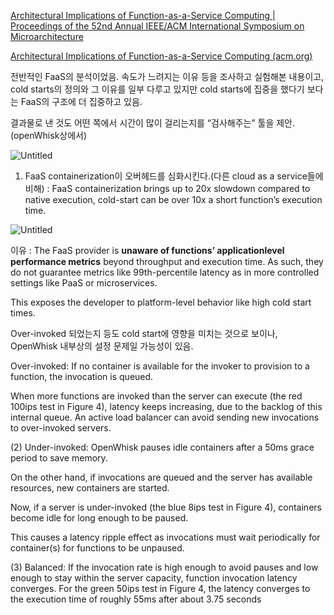 [Architectural Implications of Function-as-a-Service Computing | Proceedings of the 52nd Annual IEEE/ACM International Symposium on Microarchitecture](https://dl.acm.org/doi/abs/10.1145/3352460.3358296)

[Architectural Implications of Function-as-a-Service Computing (acm.org)](https://dl.acm.org/doi/pdf/10.1145/3352460.3358296)

전반적인 FaaS의 분석이었음. 속도가 느려지는 이유 등을 조사하고 실험해본 내용이고, cold starts의 정의와 그 이유를 일부 다루고 있지만 cold starts에 집중을 했다기 보다는 FaaS의 구조에 더 집중하고 있음. 

결과물로 낸 것도 어떤 쪽에서 시간이 많이 걸리는지를 “검사해주는” 툴을 제안.(openWhisk상에서)

![Untitled](https://s3-us-west-2.amazonaws.com/secure.notion-static.com/74c72bec-0123-4085-afa4-c660fa7d25b7/Untitled.png)

1. FaaS containerization이 오버헤드를 심화시킨다.(다른 cloud as a service들에 비해)
: FaaS containerization brings up to 20x slowdown compared to native execution, 
cold-start can be over 10x a short function’s execution time.

![Untitled](https://s3-us-west-2.amazonaws.com/secure.notion-static.com/35019690-8464-4fbf-9a52-7681123f457c/Untitled.png)

이유 : The FaaS provider is **unaware of functions’ applicationlevel performance metrics** beyond throughput and execution time.
As such, they do not guarantee metrics like 99th-percentile latency as in more controlled settings like PaaS or microservices. 

This exposes the developer to platform-level behavior like high cold start times.

Over-invoked 되었는지 등도 cold start에 영향을 미치는 것으로 보이나, OpenWhisk 내부상의 설정 문제일 가능성이 있음.

Over-invoked: If no container is available for the invoker
to provision to a function, the invocation is queued. 

When more functions are invoked than the server can execute (the
red 100ips test in Figure 4), latency keeps increasing, due to
the backlog of this internal queue. An active load balancer
can avoid sending new invocations to over-invoked servers.

(2) Under-invoked: OpenWhisk pauses idle containers after a
50ms grace period to save memory. 

On the other hand, if invocations are queued and the server has available resources,
new containers are started. 

Now, if a server is under-invoked (the blue 8ips test in Figure 4), containers become idle for
long enough to be paused. 

This causes a latency ripple effect as invocations must wait periodically for container(s) for functions to be unpaused.

(3) Balanced: If the invocation rate is high enough to avoid
pauses and low enough to stay within the server capacity,
function invocation latency converges. For the green 50ips
test in Figure 4, the latency converges to the execution time
of roughly 55ms after about 3.75 seconds
